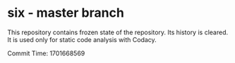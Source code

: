 # six - master branch

This repository contains frozen state of the repository.
Its history is cleared. It is used only for static code
analysis with Codacy.

Commit Time: 1701668569
